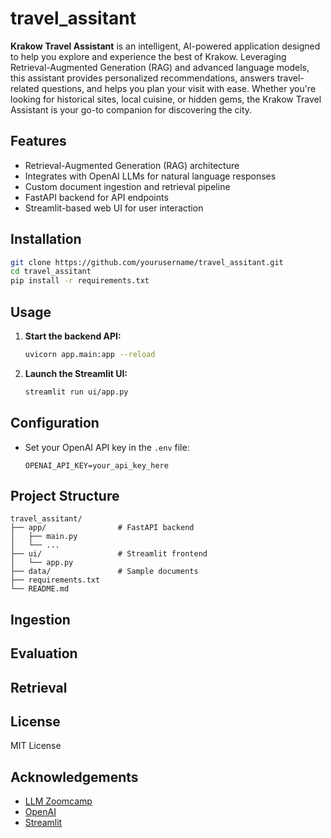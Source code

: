 # travel_assitant
**Krakow Travel Assistant** is an intelligent, AI-powered application designed to help you explore and experience the best of Krakow. Leveraging Retrieval-Augmented Generation (RAG) and advanced language models, this assistant provides personalized recommendations, answers travel-related questions, and helps you plan your visit with ease. Whether you're looking for historical sites, local cuisine, or hidden gems, the Krakow Travel Assistant is your go-to companion for discovering the city.
## Features

- Retrieval-Augmented Generation (RAG) architecture
- Integrates with OpenAI LLMs for natural language responses
- Custom document ingestion and retrieval pipeline
- FastAPI backend for API endpoints
- Streamlit-based web UI for user interaction

## Installation

```bash
git clone https://github.com/yourusername/travel_assitant.git
cd travel_assitant
pip install -r requirements.txt
```

## Usage

1. **Start the backend API:**
    ```bash
    uvicorn app.main:app --reload
    ```
2. **Launch the Streamlit UI:**
    ```bash
    streamlit run ui/app.py
    ```

## Configuration

- Set your OpenAI API key in the `.env` file:
  ```
  OPENAI_API_KEY=your_api_key_here
  ```

## Project Structure

```
travel_assitant/
├── app/                # FastAPI backend
│   ├── main.py
│   └── ...
├── ui/                 # Streamlit frontend
│   └── app.py
├── data/               # Sample documents
├── requirements.txt
└── README.md
```

## Ingestion

## Evaluation

## Retrieval



## License

MIT License

## Acknowledgements

- [LLM Zoomcamp](https://github.com/DataTalksClub/llm-zoomcamp)
- [OpenAI](https://openai.com/)
- [Streamlit](https://streamlit.io/)